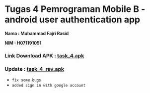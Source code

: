 # Tugas 4 Pemrograman Mobile B - android user authentication app

**Nama : Muhammad Fajri Rasid**

**NIM  : H071191051**

### Link Download APK : <a href="https://docs.google.com/uc?export=download&id=19d79qQq9SJaX9eh5pToFtVo1g1_ettoj">task_4.apk</a>
### Update : <a href="https://docs.google.com/uc?export=download&id=1sGWLrsVXg0wFj21votg_MC6Q5hNPS5iZ">task_4_rev.apk</a>
- `fix some bugs`
- `added sign in with google account`

